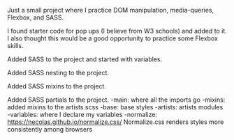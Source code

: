 Just a small project where I practice DOM manipulation, media-queries, Flexbox, and SASS.

I found starter code for pop ups (I believe from W3 schools) and added to it. I also thought this would be a good opportunity to practice some Flexbox skills.

Added SASS to the project and started with variables. 

Added SASS nesting to the project.

Added SASS mixins to the project.

Added SASS partials to the project.
  -main: where all the imports go
  -mixins: added mixins to the artists.scss
  -base: base styles
  -artists: artists modules
  -variables: where I declare my variables
  -normalize: https://necolas.github.io/normalize.css/
    Normalize.css renders styles more consistently among browsers 
  